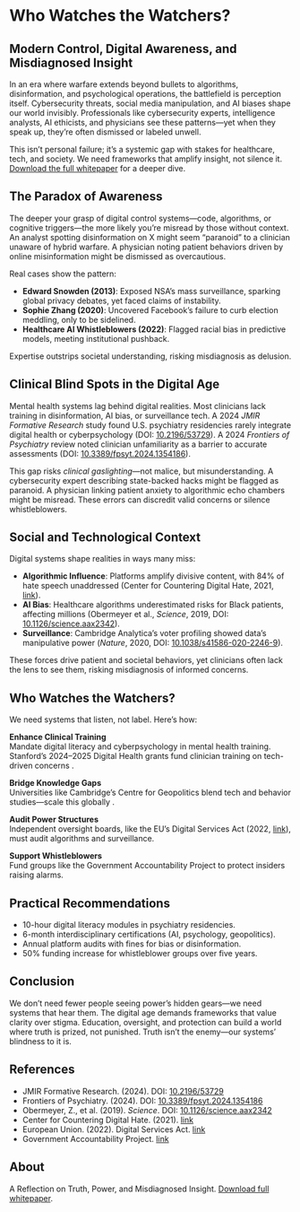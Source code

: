 # Who Watches the Watchers?  
## Modern Control, Digital Awareness, and Misdiagnosed Insight

In an era where warfare extends beyond bullets to algorithms, disinformation, and psychological operations, the battlefield is perception itself. Cybersecurity threats, social media manipulation, and AI biases shape our world invisibly. Professionals like cybersecurity experts, intelligence analysts, AI ethicists, and physicians see these patterns—yet when they speak up, they’re often dismissed or labeled unwell.

This isn’t personal failure; it’s a systemic gap with stakes for healthcare, tech, and society. We need frameworks that amplify insight, not silence it. [Download the full whitepaper](reflection-on-truth.pdf) for a deeper dive.

## The Paradox of Awareness

The deeper your grasp of digital control systems—code, algorithms, or cognitive triggers—the more likely you’re misread by those without context. An analyst spotting disinformation on X might seem “paranoid” to a clinician unaware of hybrid warfare. A physician noting patient behaviors driven by online misinformation might be dismissed as overcautious.

Real cases show the pattern:
- **Edward Snowden (2013)**: Exposed NSA’s mass surveillance, sparking global privacy debates, yet faced claims of instability.
- **Sophie Zhang (2020)**: Uncovered Facebook’s failure to curb election meddling, only to be sidelined.
- **Healthcare AI Whistleblowers (2022)**: Flagged racial bias in predictive models, meeting institutional pushback.

Expertise outstrips societal understanding, risking misdiagnosis as delusion.

## Clinical Blind Spots in the Digital Age

Mental health systems lag behind digital realities. Most clinicians lack training in disinformation, AI bias, or surveillance tech. A 2024 *JMIR Formative Research* study found U.S. psychiatry residencies rarely integrate digital health or cyberpsychology (DOI: [10.2196/53729](https://formative.jmir.org/2024/1/e53729)). A 2024 *Frontiers of Psychiatry* review noted clinician unfamiliarity as a barrier to accurate assessments (DOI: [10.3389/fpsyt.2024.1354186](https://www.frontiersin.org/journals/psychiatry/articles/10.3389/fpsyt.2024.1354186/full)).

This gap risks *clinical gaslighting*—not malice, but misunderstanding. A cybersecurity expert describing state-backed hacks might be flagged as paranoid. A physician linking patient anxiety to algorithmic echo chambers might be misread. These errors can discredit valid concerns or silence whistleblowers.

## Social and Technological Context

Digital systems shape realities in ways many miss:
- **Algorithmic Influence**: Platforms amplify divisive content, with 84% of hate speech unaddressed (Center for Countering Digital Hate, 2021, [link](https://www.counterhate.com/post/2021-report)).
- **AI Bias**: Healthcare algorithms underestimated risks for Black patients, affecting millions (Obermeyer et al., *Science*, 2019, DOI: [10.1126/science.aax2342](https://www.science.org/doi/10.1126/science.aax2342)).
- **Surveillance**: Cambridge Analytica’s voter profiling showed data’s manipulative power (*Nature*, 2020, DOI: [10.1038/s41586-020-2246-9](https://www.nature.com/articles/s41586-020-2246-9)).

These forces drive patient and societal behaviors, yet clinicians often lack the lens to see them, risking misdiagnosis of informed concerns.

## Who Watches the Watchers?

We need systems that listen, not label. Here’s how:

**Enhance Clinical Training**  
Mandate digital literacy and cyberpsychology in mental health training. Stanford’s 2024–2025 Digital Health grants fund clinician training on tech-driven concerns [](https://digitalhealth.stanford.edu/pilot-grants).

**Bridge Knowledge Gaps**  
Universities like Cambridge’s Centre for Geopolitics blend tech and behavior studies—scale this globally [](https://www.geopolitics.cam.ac.uk/).

**Audit Power Structures**  
Independent oversight boards, like the EU’s Digital Services Act (2022, [link](https://eur-lex.europa.eu/eli/reg/2022/2065/oj)), must audit algorithms and surveillance.

**Support Whistleblowers**  
Fund groups like the Government Accountability Project [](https://whistleblower.org/) to protect insiders raising alarms.

## Practical Recommendations
- 10-hour digital literacy modules in psychiatry residencies.
- 6-month interdisciplinary certifications (AI, psychology, geopolitics).
- Annual platform audits with fines for bias or disinformation.
- 50% funding increase for whistleblower groups over five years.

## Conclusion

We don’t need fewer people seeing power’s hidden gears—we need systems that hear them. The digital age demands frameworks that value clarity over stigma. Education, oversight, and protection can build a world where truth is prized, not punished. Truth isn’t the enemy—our systems’ blindness to it is.

## References
- JMIR Formative Research. (2024). DOI: [10.2196/53729](https://formative.jmir.org/2024/1/e53729)
- Frontiers of Psychiatry. (2024). DOI: [10.3389/fpsyt.2024.1354186](https://www.frontiersin.org/journals/psychiatry/articles/10.3389/fpsyt.2024.1354186/full)
- Obermeyer, Z., et al. (2019). *Science*. DOI: [10.1126/science.aax2342](https://www.science.org/doi/10.1126/science.aax2342)
- Center for Countering Digital Hate. (2021). [link](https://www.counterhate.com/post/2021-report)
- European Union. (2022). Digital Services Act. [link](https://eur-lex.europa.eu/eli/reg/2022/2065/oj)
- Government Accountability Project. [link](https://whistleblower.org/)

## About
A Reflection on Truth, Power, and Misdiagnosed Insight. [Download full whitepaper](Who_Watches_the_Watchers.pdf).
